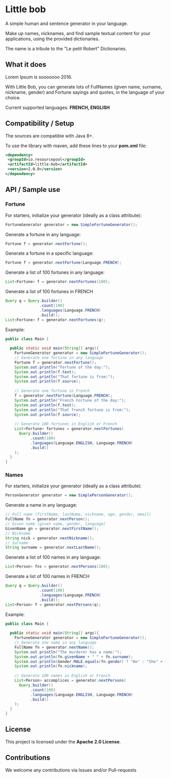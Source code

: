 # Little bob

A simple human and sentence generator in your language.

Make up names, nicknames, and find sample textual content for your applications, using the provided dictionaries.

The name is a tribute to the "Le petit Robert" Dictionaries.

## What it does
Lorem Ipsum is sooooooo 2016.

With Little Bob, you can generate lots of FullNames (given name, surname, nickname, gender) and Fortune sayings and quotes, in the language of your choice.

Current supported languages: **FRENCH, ENGLISH**

## Compatibility / Setup
The sources are compatible with Java 8+.

To use the library with maven, add these lines to your **pom.xml** file:

```xml
<dependency>
 <groupId>io.resourcepool</groupId>
 <artifactId>little-bob</artifactId>
 <version>2.0.0</version>
</dependency>
```

## API / Sample use

### Fortune

For starters, initialize your generator (ideally as a class attribute):
```java
FortuneGenerator generator = new SimpleFortuneGenerator();
```

Generate a fortune in any language:
```java
Fortune f = generator.nextFortune();
```

Generate a fortune in a specific language:
```java
Fortune f = generator.nextFortune(Language.FRENCH);
```

Generate a list of 100 fortunes in any language:
```java
List<Fortune> f = generator.nextFortunes(100);
```

Generate a list of 100 fortunes in FRENCH
```java
Query q = Query.builder()
               .count(100)
               .languages(Language.FRENCH)
               .build();
List<Fortune> f = generator.nextFortunes(q);
```


Example:
```java
public class Main {
  
  public static void main(String[] args){
    FortuneGenerator generator = new SimpleFortuneGenerator();
    // Generate one fortune in any language
    Fortune f = generator.nextFortune();
    System.out.println("Fortune of the day:");
    System.out.println(f.text);    
    System.out.println("That fortune is from:");
    System.out.println(f.source);
    
    // Generate one fortune in French
    f = generator.nextFortune(Language.FRENCH);
    System.out.println("French Fortune of the day:");
    System.out.println(f.text);    
    System.out.println("That french fortune is from:");
    System.out.println(f.source);
    
    // Generate 100 fortunes in English or French
    List<Fortune> fortunes = generator.nextFortunes(
      Query.builder()
           .count(100)
           .languages(Language.ENGLISH, Language.FRENCH)
           .build()
    );
  }
}
```

### Names

For starters, initialize your generator (ideally as a class attribute):
```java
PersonGenerator generator = new SimplePersonGenerator();
```

Generate a name in any language:
```java
// Full name (firstName, lastName, nickname, age, gender, email)
FullName fn = generator.nextPerson();
// Given name (given name, gender, language)
GivenName gn = generator.nextFirstName();
// Nickname
String nick = generator.nextNickname();
// Surname
String surname = generator.nextLastName();
```

Generate a list of 100 names in any language:
```java
List<Person> fns = generator.nextPersons(100);
```

Generate a list of 100 names in FRENCH
```java
Query q = Query.builder()
               .count(100)
               .languages(Language.FRENCH)
               .build();
List<Person> f = generator.nextPersons(q);
```


Example:
```java
public class Main {
  
  public static void main(String[] args){
    FortuneGenerator generator = new SimpleFortuneGenerator();
    // Generate one name in any language
    FullName fn = generator.nextName();
    System.out.println("The murderer has a name:");
    System.out.println(fn.givenName + " " + fn.surname);    
    System.out.println(Gender.MALE.equals(fn.gender) ? "He" : "She" + " goes by the alias:");
    System.out.println(fn.nickname);
    
    // Generate 100 names in English or French
    List<Person> accomplices = generator.nextPersons(
      Query.builder()
           .count(100)
           .languages(Language.ENGLISH, Language.FRENCH)
           .build()
    );
  }
}
```

## License
This project is licensed under the **Apache 2.0 License**.

## Contributions
We welcome any contributions via Issues and/or Pull-requests

